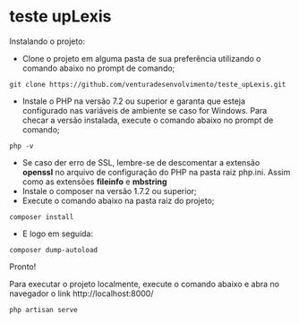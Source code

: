 # teste upLexis
Instalando o projeto:
* Clone o projeto em alguma pasta de sua preferência utilizando o comando abaixo no prompt de comando;
```
git clone https://github.com/venturadesenvolvimento/teste_upLexis.git
```
* Instale o PHP na versão 7.2 ou superior e garanta que esteja configurado nas variáveis de ambiente se caso for Windows. Para checar a versão instalada, execute o comando abaixo no prompt de comando;
```
php -v
```
* Se caso der erro de SSL, lembre-se de descomentar a extensão **openssl** no arquivo de configuração do PHP na pasta raiz php.ini. Assim como as extensões **fileinfo** e **mbstring**
* Instale o composer na versão 1.7.2 ou superior;
* Execute o comando abaixo na pasta raiz do projeto;
```
composer install
```
* E logo em seguida:
```
composer dump-autoload
```
Pronto!

Para executar o projeto localmente, execute o comando abaixo e abra no navegador o link http://localhost:8000/
```
php artisan serve
```
